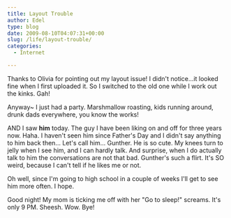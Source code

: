 ```yaml
---
title: Layout Trouble
author: Edel
type: blog
date: 2009-08-10T04:07:31+00:00
slug: /life/layout-trouble/
categories:
  - Internet

---
```

Thanks to Olivia for pointing out my layout issue! I didn't notice...it looked fine when I first uploaded it. So I switched to the old one while I work out the kinks. Gah!

Anyway~ I just had a party. Marshmallow roasting, kids running around, drunk dads everywhere, you know the works!

AND I saw **him** today. The guy I have been liking on and off for three years now. Haha. I haven't seen him since Father's Day and I didn't say anything to him back then... Let's call him... Gunther. He is so cute. My knees turn to jelly when I see him, and I can hardly talk. And surprise, when I do actually talk to him the conversations are not that bad. Gunther's such a flirt. It's SO weird, because I can't tell if he likes me or not.

Oh well, since I'm going to high school in a couple of weeks I'll get to see him more often. I hope.

Good night! My mom is ticking me off with her "Go to sleep!" screams. It's only 9 PM. Sheesh. Wow. Bye!


